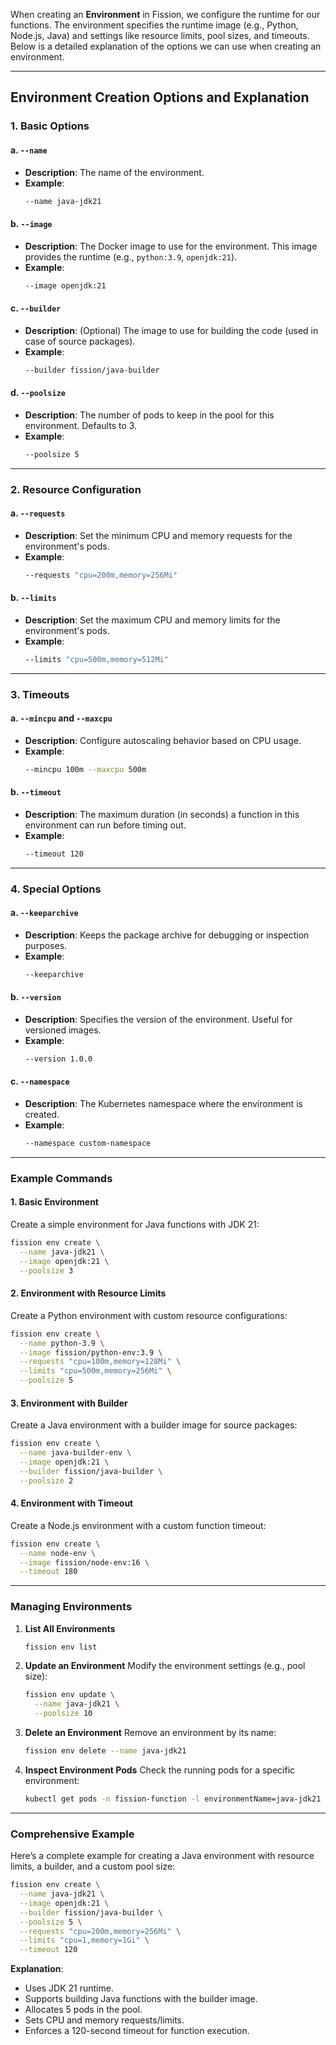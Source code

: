 When creating an **Environment** in Fission, we configure the runtime for our functions. The environment specifies the runtime image (e.g., Python, Node.js, Java) and settings like resource limits, pool sizes, and timeouts. Below is a detailed explanation of the options we can use when creating an environment.

---

## Environment Creation Options and Explanation

### 1. **Basic Options**

#### a. `--name`
- **Description**: The name of the environment.
- **Example**:
  ```bash
  --name java-jdk21
  ```

#### b. `--image`
- **Description**: The Docker image to use for the environment. This image provides the runtime (e.g., `python:3.9`, `openjdk:21`).
- **Example**:
  ```bash
  --image openjdk:21
  ```

#### c. `--builder`
- **Description**: (Optional) The image to use for building the code (used in case of source packages).
- **Example**:
  ```bash
  --builder fission/java-builder
  ```

#### d. `--poolsize`
- **Description**: The number of pods to keep in the pool for this environment. Defaults to 3.
- **Example**:
  ```bash
  --poolsize 5
  ```

---

### 2. **Resource Configuration**

#### a. `--requests`
- **Description**: Set the minimum CPU and memory requests for the environment's pods.
- **Example**:
  ```bash
  --requests "cpu=200m,memory=256Mi"
  ```

#### b. `--limits`
- **Description**: Set the maximum CPU and memory limits for the environment's pods.
- **Example**:
  ```bash
  --limits "cpu=500m,memory=512Mi"
  ```

---

### 3. **Timeouts**

#### a. `--mincpu` and `--maxcpu`
- **Description**: Configure autoscaling behavior based on CPU usage.
- **Example**:
  ```bash
  --mincpu 100m --maxcpu 500m
  ```

#### b. `--timeout`
- **Description**: The maximum duration (in seconds) a function in this environment can run before timing out.
- **Example**:
  ```bash
  --timeout 120
  ```

---

### 4. **Special Options**

#### a. `--keeparchive`
- **Description**: Keeps the package archive for debugging or inspection purposes.
- **Example**:
  ```bash
  --keeparchive
  ```

#### b. `--version`
- **Description**: Specifies the version of the environment. Useful for versioned images.
- **Example**:
  ```bash
  --version 1.0.0
  ```

#### c. `--namespace`
- **Description**: The Kubernetes namespace where the environment is created.
- **Example**:
  ```bash
  --namespace custom-namespace
  ```

---

### Example Commands

#### 1. **Basic Environment**
Create a simple environment for Java functions with JDK 21:
```bash
fission env create \
  --name java-jdk21 \
  --image openjdk:21 \
  --poolsize 3
```

#### 2. **Environment with Resource Limits**
Create a Python environment with custom resource configurations:
```bash
fission env create \
  --name python-3.9 \
  --image fission/python-env:3.9 \
  --requests "cpu=100m,memory=128Mi" \
  --limits "cpu=500m,memory=256Mi" \
  --poolsize 5
```

#### 3. **Environment with Builder**
Create a Java environment with a builder image for source packages:
```bash
fission env create \
  --name java-builder-env \
  --image openjdk:21 \
  --builder fission/java-builder \
  --poolsize 2
```

#### 4. **Environment with Timeout**
Create a Node.js environment with a custom function timeout:
```bash
fission env create \
  --name node-env \
  --image fission/node-env:16 \
  --timeout 180
```

---

### Managing Environments

1. **List All Environments**
   ```bash
   fission env list
   ```

2. **Update an Environment**
   Modify the environment settings (e.g., pool size):
   ```bash
   fission env update \
     --name java-jdk21 \
     --poolsize 10
   ```

3. **Delete an Environment**
   Remove an environment by its name:
   ```bash
   fission env delete --name java-jdk21
   ```

4. **Inspect Environment Pods**
   Check the running pods for a specific environment:
   ```bash
   kubectl get pods -n fission-function -l environmentName=java-jdk21
   ```

---

### Comprehensive Example
Here’s a complete example for creating a Java environment with resource limits, a builder, and a custom pool size:

```bash
fission env create \
  --name java-jdk21 \
  --image openjdk:21 \
  --builder fission/java-builder \
  --poolsize 5 \
  --requests "cpu=200m,memory=256Mi" \
  --limits "cpu=1,memory=1Gi" \
  --timeout 120
```

**Explanation**:
- Uses JDK 21 runtime.
- Supports building Java functions with the builder image.
- Allocates 5 pods in the pool.
- Sets CPU and memory requests/limits.
- Enforces a 120-second timeout for function execution.

